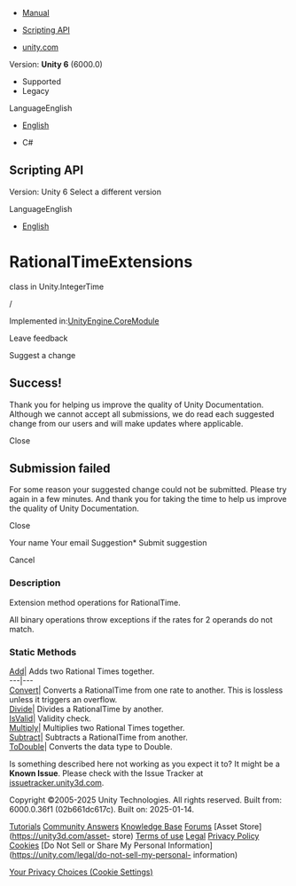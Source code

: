 [ ]()

  * [Manual](../Manual/index.html)
  * [Scripting API](../ScriptReference/index.html)

  * [unity.com](https://unity.com/)

Version: **Unity 6** (6000.0)

  * Supported
  * Legacy

LanguageEnglish

  * [English]()

  * C#

[ ](https://docs.unity3d.com)

## Scripting API

Version: Unity 6 Select a different version

LanguageEnglish

  * [English]()

# RationalTimeExtensions

class in Unity.IntegerTime

/

Implemented in:[UnityEngine.CoreModule](UnityEngine.CoreModule.html)

Leave feedback

Suggest a change

## Success!

Thank you for helping us improve the quality of Unity Documentation. Although
we cannot accept all submissions, we do read each suggested change from our
users and will make updates where applicable.

Close

## Submission failed

For some reason your suggested change could not be submitted. Please <a>try
again</a> in a few minutes. And thank you for taking the time to help us
improve the quality of Unity Documentation.

Close

Your name Your email Suggestion* Submit suggestion

Cancel

[ ]()

### Description

Extension method operations for RationalTime.

All binary operations throw exceptions if the rates for 2 operands do not
match.

### Static Methods

[Add](Unity.IntegerTime.RationalTimeExtensions.Add.html)| Adds two Rational
Times together.  
---|---  
[Convert](Unity.IntegerTime.RationalTimeExtensions.Convert.html)| Converts a
RationalTime from one rate to another. This is lossless unless it triggers an
overflow.  
[Divide](Unity.IntegerTime.RationalTimeExtensions.Divide.html)| Divides a
RationalTime by another.  
[IsValid](Unity.IntegerTime.RationalTimeExtensions.IsValid.html)| Validity
check.  
[Multiply](Unity.IntegerTime.RationalTimeExtensions.Multiply.html)| Multiplies
two Rational Times together.  
[Subtract](Unity.IntegerTime.RationalTimeExtensions.Subtract.html)| Subtracts
a RationalTime from another.  
[ToDouble](Unity.IntegerTime.RationalTimeExtensions.ToDouble.html)| Converts
the data type to Double.  
  
Is something described here not working as you expect it to? It might be a
**Known Issue**. Please check with the Issue Tracker at
[issuetracker.unity3d.com](https://issuetracker.unity3d.com).

Copyright ©2005-2025 Unity Technologies. All rights reserved. Built from:
6000.0.36f1 (02b661dc617c). Built on: 2025-01-14.

[Tutorials](https://unity3d.com/learn) [Community
Answers](https://answers.unity3d.com) [Knowledge
Base](https://support.unity3d.com/hc/en-us)
[Forums](https://forum.unity3d.com) [Asset Store](https://unity3d.com/asset-
store) [Terms of use](https://docs.unity3d.com/Manual/TermsOfUse.html)
[Legal](https://unity.com/legal) [Privacy
Policy](https://unity.com/legal/privacy-policy)
[Cookies](https://unity.com/legal/cookie-policy) [Do Not Sell or Share My
Personal Information](https://unity.com/legal/do-not-sell-my-personal-
information)

[Your Privacy Choices (Cookie Settings)](javascript:void\(0\);)

